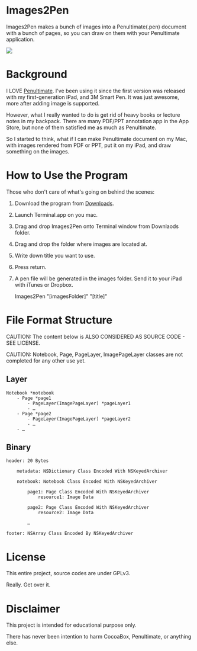 # Images2Pen

Images2Pen makes a bunch of images into a Penultimate(.pen) document with a bunch of pages, so you can draw on them with your Penultimate application.

<img src="http://cloud.github.com/downloads/kiding/Images2Pen/concept.png">

# Background

I LOVE [Penultimate][1]. I've been using it since the first version was released with my first-generation iPad, and 3M Smart Pen. It was just awesome, more after adding image is supported.

However, what I really wanted to do is get rid of heavy books or lecture notes in my backpack. There are many PDF/PPT annotation app in the App Store, but none of them satisfied me as much as Penultimate.

So I started to think, what if I can make Penultimate document on my Mac, with images rendered from PDF or PPT, put it on my iPad, and draw something on the images.

# How to Use the Program

Those who don't care of what's going on behind the scenes: 

1. Download the program from [Downloads][2].

2. Launch Terminal.app on you mac.

3. Drag and drop Images2Pen onto Terminal window from Downlaods folder.

4. Drag and drop the folder where images are located at.

5. Write down title you want to use.

6. Press return.

7. A pen file will be generated in the images folder. Send it to your iPad with iTunes or Dropbox.

	Images2Pen  "[imagesFolder]" "[title]"

# File Format Structure

CAUTION: The content below is ALSO CONSIDERED AS SOURCE CODE - SEE LICENSE.

CAUTION: Notebook, Page, PageLayer, ImagePageLayer classes are not completed for any other use yet.

## Layer

	Notebook *notebook
		- Page *page1
			- PageLayer(ImagePageLayer) *pageLayer1
			- …
		- Page *page2
			- PageLayer(ImagePageLayer) *pageLayer2
			- …
		- …

## Binary

	header: 20 Bytes

		metadata: NSDictionary Class Encoded With NSKeyedArchiver

		notebook: Notebook Class Encoded With NSKeyedArchiver

			page1: Page Class Encoded With NSKeyedArchiver
				resource1: Image Data

			page2: Page Class Encoded With NSKeyedArchiver
				resource2: Image Data

			…

	footer: NSArray Class Encoded By NSKeyedArchiver

# License

This entire project, source codes are under GPLv3.

Really. Get over it.

# Disclaimer

This project is intended for educational purpose only.

There has never been intention to harm CocoaBox, Penultimate, or anything else.

[1]: http://www.cocoabox.com/penultimate
[2]: https://github.com/kiding/Images2Pen/downloads
